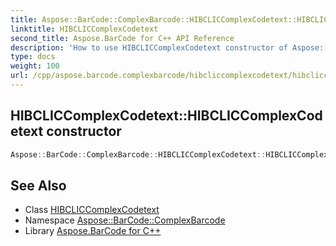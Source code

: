 ```yaml
---
title: Aspose::BarCode::ComplexBarcode::HIBCLICComplexCodetext::HIBCLICComplexCodetext constructor
linktitle: HIBCLICComplexCodetext
second_title: Aspose.BarCode for C++ API Reference
description: 'How to use HIBCLICComplexCodetext constructor of Aspose::BarCode::ComplexBarcode::HIBCLICComplexCodetext class in C++.'
type: docs
weight: 100
url: /cpp/aspose.barcode.complexbarcode/hibcliccomplexcodetext/hibcliccomplexcodetext/
---
```

## HIBCLICComplexCodetext::HIBCLICComplexCodetext constructor




```cpp
Aspose::BarCode::ComplexBarcode::HIBCLICComplexCodetext::HIBCLICComplexCodetext()
```

## See Also

* Class [HIBCLICComplexCodetext](../)
* Namespace [Aspose::BarCode::ComplexBarcode](../../)
* Library [Aspose.BarCode for C++](../../../)
